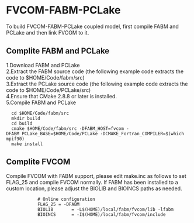 # FVCOM-FABM-PCLake
To build FVCOM-FABM-PCLake coupled model, first compile FABM and PCLake and then link FVCOM to it.

## Complite FABM and PCLake

1.Download FABM and PCLake  
2.Extract the FABM source code (the following example code extracts the code to $HOME/Code/fabm/src)  
3.Extract the PCLake source code (the following example code extracts the code to $HOME/Code/PCLake/src)  
4.Ensure that CMake 2.8.8 or later is installed.  
5.Compile FABM and PCLake  

```
  cd $HOME/Code/fabm/src
  mkdir build
  cd build
  cmake $HOME/Code/fabm/src -DFABM_HOST=fvcom -DFABM_PCLake_BASE=$HOME/Code/PCLake -DCMAKE_Fortran_COMPILER=$(which mpif90)
  make install
```

## Complite FVCOM 

Compile FVCOM with FABM support, please edit make.inc as follows to set FLAG_25 and compile FVCOM normally. If FABM has been installed to a custom location, please adjust the BIOLIB and BIOINCS paths as needed.

```
            # Online configuration  
            FLAG_25 = -DFABM  
            BIOLIB       = -L$(HOME)/local/fabm/fvcom/lib -lfabm  
            BIOINCS      = -I$(HOME)/local/fabm/fvcom/include  
```
